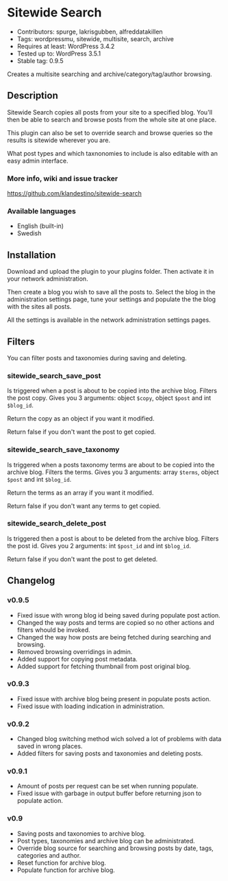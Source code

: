 Sitewide Search
===============

* Contributors: spurge, lakrisgubben, alfreddatakillen
* Tags: wordpressmu, sitewide, multisite, search, archive
* Requires at least: WordPress 3.4.2
* Tested up to: WordPress 3.5.1
* Stable tag: 0.9.5

Creates a multisite searching and archive/category/tag/author browsing.

Description
-----------

Sitewide Search copies all posts from your site to a specified blog. You'll then be able to search and browse posts from the whole site at one place.

This plugin can also be set to override search and browse queries so the results is sitewide wherever you are.

What post types and which taxnonomies to include is also editable with an easy admin interface.

### More info, wiki and issue tracker

https://github.com/klandestino/sitewide-search

### Available languages

* English (built-in)
* Swedish

Installation
------------

Download and upload the plugin to your plugins folder. Then activate it in your network administration.

Then create a blog you wish to save all the posts to. Select the blog in the administration settings page, tune your settings and populate the the blog with the sites all posts.

All the settings is available in the network administration settings pages.

Filters
-------

You can filter posts and taxonomies during saving and deleting.

### sitewide_search_save_post

Is triggered when a post is about to be copied into the archive blog.
Filters the post copy. Gives you 3 arguments: object `$copy`, object
`$post` and int `$blog_id`.

Return the copy as an object if you want it modified.

Return false if you don't want the post to get copied.

### sitewide_search_save_taxonomy

Is triggered when a posts taxonomy terms are about to be copied into the
archive blog. Filters the terms. Gives you 3 arguments: array `$terms`,
object `$post` and int `$blog_id`.

Return the terms as an array if you want it modified.

Return false if you don't want any terms to get copied.

### sitewide_search_delete_post

Is triggered then a post is about to be deleted from the archive blog.
Filters the post id. Gives you 2 arguments: int `$post_id` and int
`$blog_id`.

Return false if you don't want the post to get deleted.

Changelog
---------

### v0.9.5

* Fixed issue with wrong blog id being saved during populate post action.
* Changed the way posts and terms are copied so no other actions and filters whould be invoked.
* Changed the way how posts are being fetched during searching and browsing.
* Removed browsing overridings in admin.
* Added support for copying post metadata.
* Added support for fetching thumbnail from post original blog.

### v0.9.3

* Fixed issue with archive blog being present in populate posts action.
* Fixed issue with loading indication in administration.

### v0.9.2

* Changed blog switching method wich solved a lot of problems with data saved in wrong places.
* Added filters for saving posts and taxonomies and deleting posts.

### v0.9.1

* Amount of posts per request can be set when running populate.
* Fixed issue with garbage in output buffer before returning json to populate action.

### v0.9

* Saving posts and taxonomies to archive blog.
* Post types, taxonomies and archive blog can be administrated.
* Override blog source for searching and browsing posts by date, tags, categories and author.
* Reset function for archive blog.
* Populate function for archive blog.
